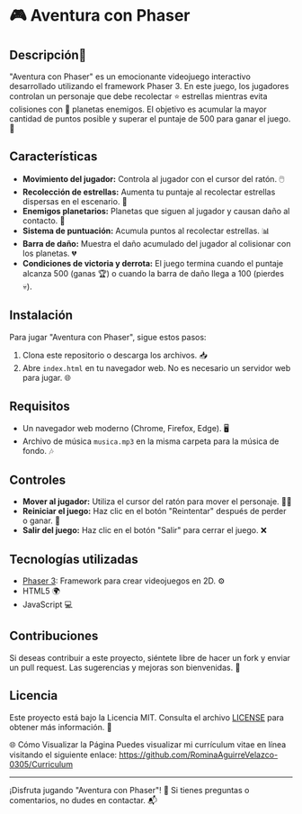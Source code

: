 # 🎮 Aventura con Phaser

## Descripción📄 

"Aventura con Phaser" es un emocionante videojuego interactivo desarrollado utilizando el framework Phaser 3. En este juego, los jugadores controlan un personaje que debe recolectar ⭐ estrellas mientras evita colisiones con 🌌 planetas enemigos. El objetivo es acumular la mayor cantidad de puntos posible y superar el puntaje de 500 para ganar el juego. 🎉

## Características

- **Movimiento del jugador:** Controla al jugador con el cursor del ratón. 🖱️
- **Recolección de estrellas:** Aumenta tu puntaje al recolectar estrellas dispersas en el escenario. 🌟
- **Enemigos planetarios:** Planetas que siguen al jugador y causan daño al contacto. 🌠
- **Sistema de puntuación:** Acumula puntos al recolectar estrellas. 📊
- **Barra de daño:** Muestra el daño acumulado del jugador al colisionar con los planetas. 💔
- **Condiciones de victoria y derrota:** El juego termina cuando el puntaje alcanza 500 (ganas 🏆) o cuando la barra de daño llega a 100 (pierdes 💀).

## Instalación

Para jugar "Aventura con Phaser", sigue estos pasos:

1. Clona este repositorio o descarga los archivos. 📥
2. Abre `index.html` en tu navegador web. No es necesario un servidor web para jugar. 🌐

## Requisitos

- Un navegador web moderno (Chrome, Firefox, Edge). 🖥️
- Archivo de música `musica.mp3` en la misma carpeta para la música de fondo. 🎶

## Controles

- **Mover al jugador:** Utiliza el cursor del ratón para mover el personaje. 🏃‍♂️
- **Reiniciar el juego:** Haz clic en el botón "Reintentar" después de perder o ganar. 🔄
- **Salir del juego:** Haz clic en el botón "Salir" para cerrar el juego. ❌

## Tecnologías utilizadas

- [Phaser 3](https://phaser.io/): Framework para crear videojuegos en 2D. ⚙️
- HTML5 🌍
- JavaScript 💻

## Contribuciones

Si deseas contribuir a este proyecto, siéntete libre de hacer un fork y enviar un pull request. Las sugerencias y mejoras son bienvenidas. 🙌

## Licencia

Este proyecto está bajo la Licencia MIT. Consulta el archivo [LICENSE](LICENSE) para obtener más información. 📜

🌐 Cómo Visualizar la Página
Puedes visualizar mi currículum vitae en línea visitando el siguiente enlace: https://github.com/RominaAguirreVelazco-0305/Curriculum

---

¡Disfruta jugando "Aventura con Phaser"! 🎊 Si tienes preguntas o comentarios, no dudes en contactar. 📬
